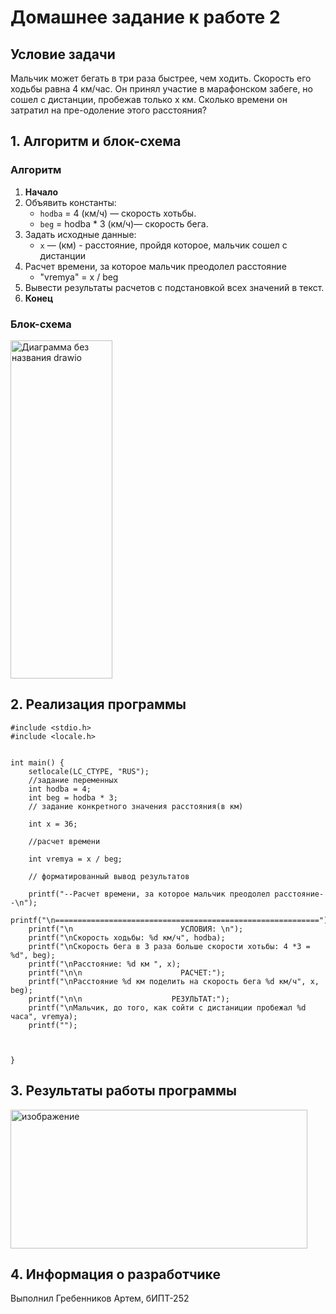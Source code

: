 # Домашнее задание к работе 2

## Условие задачи
Мальчик может бегать в три раза быстрее, чем ходить. Скорость его ходьбы равна 4
км/час. Он принял участие в марафонском забеге, но сошел с дистанции, пробежав
только х км. Сколько времени он затратил на пре-одоление этого расстояния?

## 1. Алгоритм и блок-схема

### Алгоритм
1. **Начало**
2. Объявить константы:
   - `hodba` = 4 (км/ч) — скорость хотьбы.
   - `beg` = hodba * 3 (км/ч)— скорость бега.
3. Задать исходные данные:
   - `x` — (км) - расстояние, пройдя которое, мальчик сошел с дистанции
4. Расчет времени, за которое мальчик преодолел расстояние
   - "vremya" = x / beg
8. Вывести результаты расчетов с подстановкой всех значений в текст.
9. **Конец**

### Блок-схема

<img width="163" height="541" alt="Диаграмма без названия drawio" src="https://github.com/user-attachments/assets/5e751844-38d2-4d6a-89d3-78296e46203d" />



## 2. Реализация программы

```
#include <stdio.h>
#include <locale.h>


int main() {
	setlocale(LC_CTYPE, "RUS");
	//задание переменных
	int hodba = 4;
	int beg = hodba * 3;
	// задание конкретного значения расстояния(в км)

	int x = 36;

	//расчет времени

	int vremya = x / beg;

	// форматированный вывод результатов

	printf("--Расчет времени, за которое мальчик преодолел расстояние--\n");
	printf("\n===========================================================");
	printf("\n                        УСЛОВИЯ: \n");
	printf("\nСкорость ходьбы: %d км/ч", hodba);
	printf("\nСкорость бега в 3 раза больше скорости хотьбы: 4 *3 = %d", beg);
	printf("\nРасстояние: %d км ", x);
	printf("\n\n                      РАСЧЕТ:");
	printf("\nРасстояние %d км поделить на скорость бега %d км/ч", x, beg);
	printf("\n\n                    РЕЗУЛЬТАТ:");
	printf("\nМальчик, до того, как сойти с дистаниции пробежал %d часа", vremya);
	printf("");



}
```


## 3. Результаты работы программы

<img width="475" height="222" alt="изображение" src="https://github.com/user-attachments/assets/1106a217-14f5-41b7-b2cc-27c51195ce3f" />



## 4. Информация о разработчике

Выполнил Гребенников Артем, бИПТ-252
